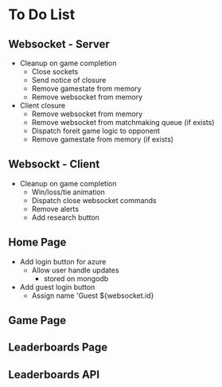 # To Do List

## Websocket - Server
- Cleanup on game completion
  - Close sockets
  - Send notice of closure
  - Remove gamestate from memory
  - Remove websocket from memory
- Client closure
  - Remove websocket from memory
  - Remove websocket from matchmaking queue (if exists)
  - Dispatch foreit game logic to opponent
  - Remove gamestate from memory (if exists)

## Websockt - Client
- Cleanup on game completion
  - Win/loss/tie animation
  - Dispatch close websocket commands
  - Remove alerts
  - Add research button

## Home Page
- Add login button for azure
  - Allow user handle updates
    - stored on mongodb
- Add guest login button
  - Assign name 'Guest ${websocket.id}

## Game Page

## Leaderboards Page

## Leaderboards API
